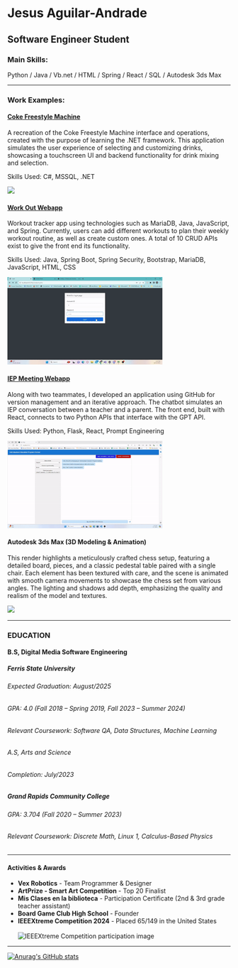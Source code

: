 # Jesus Aguilar-Andrade
## Software Engineer Student
### Main Skills:
Python / Java / Vb.net / HTML / Spring / React / SQL / Autodesk 3ds Max

---
### Work Examples:

#### [Coke Freestyle Machine](https://github.com/Cetykon/Freestyle-Machine-Solution)
A recreation of the Coke Freestyle Machine interface and operations, created with the purpose of learning the .NET framework. This application simulates the user experience of selecting and customizing drinks, showcasing a touchscreen UI and backend functionality for drink mixing and selection.

Skills Used: C#, MSSQL, .NET 

<img src="https://github.com/user-attachments/assets/7cad39e0-7897-49a0-83db-3ca11017b82a" width="350" />

#### [Work Out Webapp](https://github.com/Cetykon/WorkOut)
Workout tracker app using technologies such as MariaDB, Java, JavaScript, and Spring. 
Currently, users can add different workouts to plan their weekly workout routine, as well as create 
custom ones. A total of 10 CRUD APIs exist to give the front end its functionality.

Skills Used: Java, Spring Boot, Spring Security, Bootstrap, MariaDB, JavaScript, HTML, CSS

<img src="https://github.com/Cetykon/Cetykon/blob/main/WorkOutApp.gif" width="350" />

#### [IEP Meeting Webapp](https://github.com/powerm17/IEP_Chatbot_Frontend)
Along with two teammates, I developed an application using GitHub for version management and an 
iterative approach. The chatbot simulates an IEP conversation between a teacher and a parent. The 
front end, built with React, connects to two Python APIs that interface with the GPT API. 

Skills Used: Python, Flask, React, Prompt Engineering

<img src="https://github.com/Cetykon/Cetykon/blob/main/IEPMeeting.gif" width="350" />

#### Autodesk 3ds Max (3D Modeling & Animation)
This render highlights a meticulously crafted chess setup, featuring a detailed board, pieces, 
and a classic pedestal table paired with a single chair. Each element has been textured with care, 
and the scene is animated with smooth camera movements to showcase the chess set from various angles. 
The lighting and shadows add depth, emphasizing the quality and realism of the model and textures.

<img src="https://github.com/Cetykon/Cetykon/blob/main/Aguilar-Andrade_Jesus_3dxMaxFinal.gif" width="350" />

---
### EDUCATION 
#### B.S, Digital Media Software Engineering      
##### Ferris State University  
###### Expected Graduation: August/2025 
###### GPA: 4.0 (Fall 2018 – Spring 2019, Fall 2023 – Summer 2024) 
###### Relevant Coursework: Software QA, Data Structures, Machine Learning 
###### A.S, Arts and Science               
###### Completion: July/2023 

##### Grand Rapids Community College 
###### GPA: 3.704 (Fall 2020 – Summer 2023) 
###### Relevant Coursework: Discrete Math, Linux 1, Calculus-Based Physics 

---
#### Activities & Awards
- **Vex Robotics** - Team Programmer & Designer  
- **ArtPrize - Smart Art Competition** - Top 20 Finalist  
- **Mis Clases en la biblioteca** - Participation Certificate (2nd & 3rd grade teacher assistant)  
- **Board Game Club High School** - Founder  
- **IEEEXtreme Competition 2024** - Placed 65/149 in the United States  
  <br>
  <img src="https://github.com/user-attachments/assets/f1b426ae-c634-4caf-b3fc-349b2c6bad71" width="700" alt="IEEEXtreme Competition participation image" />

--- 



[![Anurag's GitHub stats](https://github-readme-stats.vercel.app/api?username=Cetykon)](https://github.com/anuraghazra/github-readme-stats)

